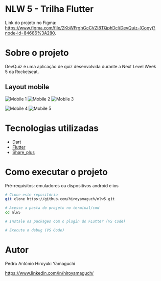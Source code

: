 # NLW 5 - Trilha Flutter
Link do projeto no Figma: https://www.figma.com/file/2KbWFrghGcCVZI8TQphDcl/DevQuiz-(Copy)?node-id=84686%3A280.

# Sobre o projeto
DevQuiz é uma aplicação de quiz desenvolvida durante a Next Level Week 5 da Rocketseat.

## Layout mobile
![Mobile 1](https://github.com/hiroyamaguch/assets/blob/53ff7cab9ebf7bd5fbe0f404f3522321a8d5c139/nlw5/snapshot.jpg) ![Mobile 2](https://github.com/hiroyamaguch/assets/blob/53ff7cab9ebf7bd5fbe0f404f3522321a8d5c139/nlw5/homePage.jpg) ![Mobile 3](https://github.com/hiroyamaguch/assets/blob/53ff7cab9ebf7bd5fbe0f404f3522321a8d5c139/nlw5/quiz2.jpg)

![Mobile 4](https://github.com/hiroyamaguch/assets/blob/53ff7cab9ebf7bd5fbe0f404f3522321a8d5c139/nlw5/result_page.jpg) ![Mobile 5](https://github.com/hiroyamaguch/assets/blob/53ff7cab9ebf7bd5fbe0f404f3522321a8d5c139/nlw5/shareResults.jpg)

# Tecnologias utilizadas
- Dart
- [Flutter](https://flutter.dev/)
- [Share_plus](https://pub.dev/packages/share_plus)

# Como executar o projeto
Pré-requisitos: emuladores ou dispositivos android e ios

```bash
# Clone este repositório
git clone https://github.com/hiroyamaguch/nlw5.git

# Acesse a pasta do projeto no terminal/cmd
cd nlw5

# Instale os packages com o plugin do FLutter (VS Code)

# Execute o debug (VS Code)
```

# Autor
Pedro Antônio Hiroyuki Yamaguchi

https://www.linkedin.com/in/hiroyamaguch/
